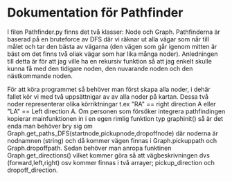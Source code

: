 # Dokumentation för Pathfinder

I filen Pathfinder.py finns det två klasser: Node och Graph. Pathfinderna är baserad på en bruteforce av DFS där vi räknar ut alla vägar som når till målet och tar den bästa av vägarna (den vägen som går igenom mitten är bäst om det finns två oliak vägar som har lika många noder). Anledningen till detta är för att jag ville ha en rekursiv funktion så att jag enkelt skulle kunna få med den tidigare noden, den nuvarande noden och den nästkommande noden. 

För att köra programmet så behöver man först skapa alla noder, i dehär fallet kör vi med två uppsättnigar av av alla noder på kartan. Dessa två noder representerar olika körriktningar t.ex "RA" == right direction A eller "LA" == Left direction A. Om personen som försöker integrera pathfindingen kopierar mainfunktionen in i en egen rimlig funktion typ graphinit() så är det enda man behöver bry sig om Graph.get_paths_DFS(startnode,pickupnode,dropoffnode) där noderna är nodnamnen (string) och då kommer vägen finnas i Graph.pickuppath och Graph.dropoffpath. Sedan behöver man anropa funktinen Graph.get_directions() vilket kommer göra så att vägbeskrivningen dvs (forward,left,right) osv kommer finnas i två arrayer; pickup_direction och dropoff_direction.